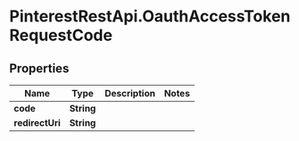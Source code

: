 # PinterestRestApi.OauthAccessTokenRequestCode

## Properties

Name | Type | Description | Notes
------------ | ------------- | ------------- | -------------
**code** | **String** |  | 
**redirectUri** | **String** |  | 


